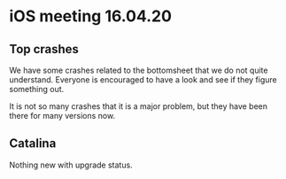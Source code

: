 # iOS meeting 16.04.20
## Top crashes
We have some crashes related to the bottomsheet that we do not quite understand. Everyone is encouraged to have a look and see if they figure something out. 

It is not so many crashes that it is a major problem, but they have been there for many versions now.

## Catalina
Nothing new with upgrade status.
